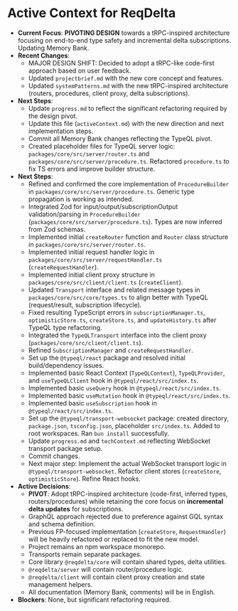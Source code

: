 # Active Context for ReqDelta

*   **Current Focus**: **PIVOTING DESIGN** towards a tRPC-inspired architecture focusing on end-to-end type safety and incremental delta subscriptions. Updating Memory Bank.
*   **Recent Changes**:
    *   MAJOR DESIGN SHIFT: Decided to adopt a tRPC-like code-first approach based on user feedback.
    *   Updated `projectbrief.md` with the new core concept and features.
    *   Updated `systemPatterns.md` with the new tRPC-inspired architecture (routers, procedures, client proxy, delta subscriptions).
*   **Next Steps**:
    *   Update `progress.md` to reflect the significant refactoring required by the design pivot.
    *   Update this file (`activeContext.md`) with the new direction and next implementation steps.
    *   Commit all Memory Bank changes reflecting the TypeQL pivot.
    *   Created placeholder files for TypeQL server logic: `packages/core/src/server/router.ts` and `packages/core/src/server/procedure.ts`. Refactored `procedure.ts` to fix TS errors and improve builder structure.
*   **Next Steps**:
    *   Refined and confirmed the core implementation of `ProcedureBuilder` in `packages/core/src/server/procedure.ts`. Generic type propagation is working as intended.
    *   Integrated Zod for input/output/subscriptionOutput validation/parsing in `ProcedureBuilder` (`packages/core/src/server/procedure.ts`). Types are now inferred from Zod schemas.
    *   Implemented initial `createRouter` function and `Router` class structure in `packages/core/src/server/router.ts`.
    *   Implemented initial request handler logic in `packages/core/src/server/requestHandler.ts` (`createRequestHandler`).
    *   Implemented initial client proxy structure in `packages/core/src/client/client.ts` (`createClient`).
    *   Updated `Transport` interface and related message types in `packages/core/src/core/types.ts` to align better with TypeQL (request/result, subscription lifecycle).
    *   Fixed resulting TypeScript errors in `subscriptionManager.ts`, `optimisticStore.ts`, `createStore.ts`, and `updateHistory.ts` after TypeQL type refactoring.
    *   Integrated the `TypeQLTransport` interface into the client proxy (`packages/core/src/client/client.ts`).
    *   Refined `SubscriptionManager` and `createRequestHandler`.
    *   Set up the `@typeql/react` package and resolved initial build/dependency issues.
    *   Implemented basic React Context (`TypeQLContext`), `TypeQLProvider`, and `useTypeQLClient` hook in `@typeql/react/src/index.ts`.
    *   Implemented basic `useQuery` hook in `@typeql/react/src/index.ts`.
    *   Implemented basic `useMutation` hook in `@typeql/react/src/index.ts`.
    *   Implemented basic `useSubscription` hook in `@typeql/react/src/index.ts`.
    *   Set up the `@typeql/transport-websocket` package: created directory, `package.json`, `tsconfig.json`, placeholder `src/index.ts`. Added to root workspaces. Ran `bun install` successfully.
    *   Update `progress.md` and `techContext.md` reflecting WebSocket transport package setup.
    *   Commit changes.
    *   Next major step: Implement the actual WebSocket transport logic in `@typeql/transport-websocket`. Refactor client stores (`createStore`, `optimisticStore`). Refine React hooks.
*   **Active Decisions**:
    *   **PIVOT**: Adopt tRPC-inspired architecture (code-first, inferred types, routers/procedures) while retaining the core focus on **incremental delta updates** for subscriptions.
    *   GraphQL approach rejected due to preference against GQL syntax and schema definition.
    *   Previous FP-focused implementation (`createStore`, `RequestHandler`) will be heavily refactored or replaced to fit the new model.
    *   Project remains an npm workspace monorepo.
    *   Transports remain separate packages.
    *   Core library `@reqdelta/core` will contain shared types, delta utilities.
    *   `@reqdelta/server` will contain router/procedure logic.
    *   `@reqdelta/client` will contain client proxy creation and state management helpers.
    *   All documentation (Memory Bank, comments) will be in English.
*   **Blockers**: None, but significant refactoring required.

